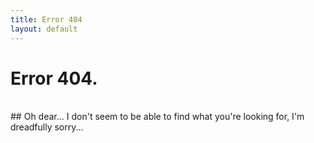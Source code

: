 ```yaml
---
title: Error 404
layout: default
---
```


# Error 404.
<br>
## Oh dear...
I don't seem to be able to find what you're looking for, I'm dreadfully sorry...